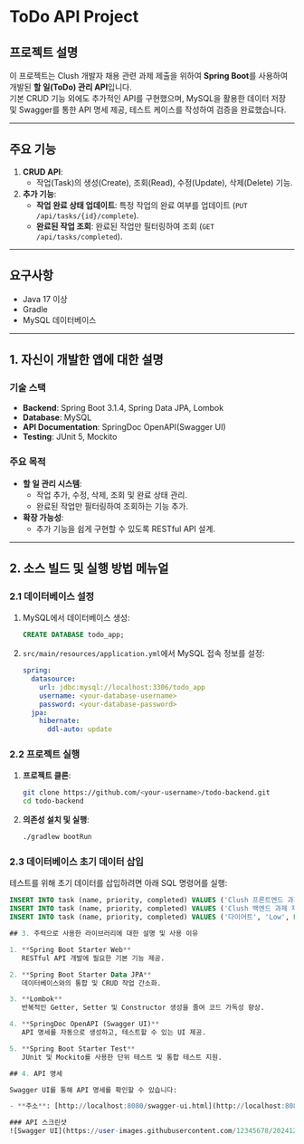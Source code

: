 # ToDo API Project

## 프로젝트 설명
이 프로젝트는 Clush 개발자 채용 관련 과제 제출을 위하여 **Spring Boot**를 사용하여 개발된 **할 일(ToDo) 관리 API**입니다.  
기본 CRUD 기능 외에도 추가적인 API를 구현했으며, MySQL을 활용한 데이터 저장 및 Swagger를 통한 API 명세 제공, 테스트 케이스를 작성하여 검증을 완료했습니다.

---

## 주요 기능

1. **CRUD API**:
   - 작업(Task)의 생성(Create), 조회(Read), 수정(Update), 삭제(Delete) 기능.
2. **추가 기능**:
   - **작업 완료 상태 업데이트**: 특정 작업의 완료 여부를 업데이트 (`PUT /api/tasks/{id}/complete`).
   - **완료된 작업 조회**: 완료된 작업만 필터링하여 조회 (`GET /api/tasks/completed`).

---

## 요구사항
- Java 17 이상
- Gradle
- MySQL 데이터베이스

---

## 1. 자신이 개발한 앱에 대한 설명

### 기술 스택
- **Backend**: Spring Boot 3.1.4, Spring Data JPA, Lombok
- **Database**: MySQL
- **API Documentation**: SpringDoc OpenAPI(Swagger UI)
- **Testing**: JUnit 5, Mockito

### 주요 목적
- **할 일 관리 시스템**:
  - 작업 추가, 수정, 삭제, 조회 및 완료 상태 관리.
  - 완료된 작업만 필터링하여 조회하는 기능 추가.
- **확장 가능성**:
  - 추가 기능을 쉽게 구현할 수 있도록 RESTful API 설계.

---

## 2. 소스 빌드 및 실행 방법 메뉴얼

### **2.1 데이터베이스 설정**
1. MySQL에서 데이터베이스 생성:
    ```sql
    CREATE DATABASE todo_app;
    ```
2. `src/main/resources/application.yml`에서 MySQL 접속 정보를 설정:
    ```yaml
    spring:
      datasource:
        url: jdbc:mysql://localhost:3306/todo_app
        username: <your-database-username>
        password: <your-database-password>
      jpa:
        hibernate:
          ddl-auto: update
    ```

### **2.2 프로젝트 실행**
1. **프로젝트 클론**:
    ```bash
    git clone https://github.com/<your-username>/todo-backend.git
    cd todo-backend
    ```
2. **의존성 설치 및 실행**:
    ```bash
    ./gradlew bootRun
    ```

### **2.3 데이터베이스 초기 데이터 삽입**
테스트를 위해 초기 데이터를 삽입하려면 아래 SQL 명령어를 실행:
```sql
INSERT INTO task (name, priority, completed) VALUES ('Clush 프론트엔드 과제 제출', 'High', TRUE);
INSERT INTO task (name, priority, completed) VALUES ('Clush 백엔드 과제 제출', 'High', TRUE);
INSERT INTO task (name, priority, completed) VALUES ('다이어트', 'Low', FALSE);

## 3. 주력으로 사용한 라이브러리에 대한 설명 및 사용 이유

1. **Spring Boot Starter Web**  
   RESTful API 개발에 필요한 기본 기능 제공.

2. **Spring Boot Starter Data JPA**  
   데이터베이스와의 통합 및 CRUD 작업 간소화.

3. **Lombok**  
   반복적인 Getter, Setter 및 Constructor 생성을 줄여 코드 가독성 향상.

4. **SpringDoc OpenAPI (Swagger UI)**  
   API 명세를 자동으로 생성하고, 테스트할 수 있는 UI 제공.

5. **Spring Boot Starter Test**  
   JUnit 및 Mockito를 사용한 단위 테스트 및 통합 테스트 지원.

## 4. API 명세

Swagger UI를 통해 API 명세를 확인할 수 있습니다:

- **주소**: [http://localhost:8080/swagger-ui.html](http://localhost:8080/swagger-ui.html)

### API 스크린샷
![Swagger UI](https://user-images.githubusercontent.com/12345678/20241207_051540.png)
